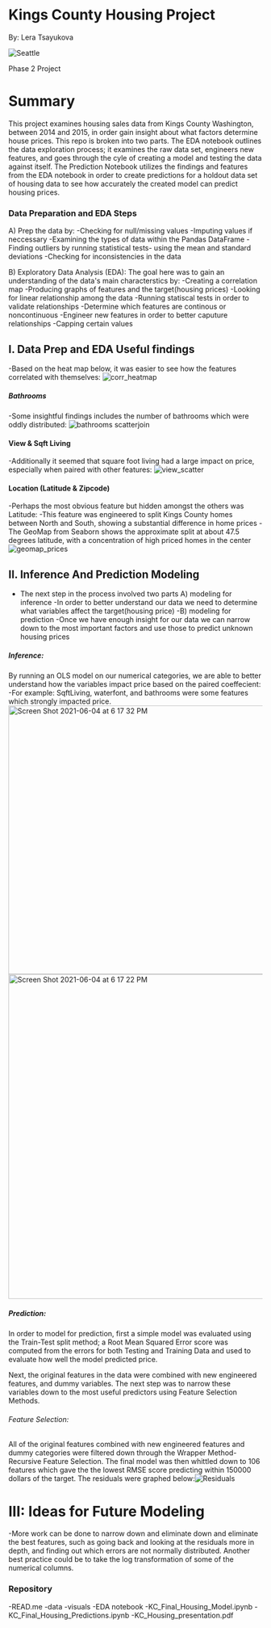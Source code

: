 
# Kings County Housing Project
By: Lera Tsayukova

![Seattle](https://user-images.githubusercontent.com/75099138/120870328-a295e280-c566-11eb-8f6c-179ca160d4c6.jpg)

Phase 2 Project

# Summary
This project examines housing sales data from Kings County Washington, between 2014 and 2015, in order gain insight about what factors determine house prices. 
This repo is broken into two parts. The EDA notebook outlines the data exploration process; it examines the raw data set, engineers new features, and goes through the cyle of creating a model and testing the data against itself.  The Prediction Notebook utilizes the findings and features from the EDA notebook in order to create predictions for a holdout data set of housing data to see how accurately the created model can predict housing prices.

### Data Preparation and EDA Steps
A) Prep the data by: 
  -Checking for null/missing values
  -Imputing values if neccessary
  -Examining the types of data within the Pandas DataFrame
  -Finding outliers by running statistical tests- using the mean and standard deviations
  -Checking for inconsistencies in the data
  
B) Exploratory Data Analysis (EDA): 
  The goal here was to gain an understanding of the data's main characterstics by:
  -Creating a correlation map
  -Producing graphs of features and the target(housing prices)
  -Looking for linear relationship among the data
  -Running statiscal tests in order to validate relationships
  -Determine which features are continous or noncontinuous
  -Engineer new features in order to better caputure relationships
  -Capping certain values 
 

## I. Data Prep and EDA Useful findings 

-Based on the heat map below, it was easier to see how the features correlated with themselves:
![corr_heatmap](https://user-images.githubusercontent.com/75099138/120867196-7034b700-c55f-11eb-969b-8e223a6a1d4b.png)


##### Bathrooms
-Some insightful findings includes the number of bathrooms which were oddly distributed:
![bathrooms scatterjoin](https://user-images.githubusercontent.com/75099138/120869903-8180c200-c565-11eb-9d40-b08a1538e0b6.png)


#### View & Sqft Living
-Additionally it seemed that square foot living had a large impact on price, especially when paired with other features:
![view_scatter](https://user-images.githubusercontent.com/75099138/120867296-9f4b2880-c55f-11eb-9464-8a0cf8872368.png)

#### Location (Latitude & Zipcode)
-Perhaps the most obvious feature but hidden amongst the others was Latitude:
-This feature was engineered to split Kings County homes between North and South, showing a substantial difference in home prices
-The GeoMap from Seaborn shows the approximate split at about 47.5 degrees latitude, with a concentration of high priced homes in the center
![geomap_prices](https://user-images.githubusercontent.com/75099138/120867543-226c7e80-c560-11eb-9371-6d5a49e6ad96.png)


## II. Inference And Prediction Modeling 
- The next step in the process involved two parts
 A) modeling for inference
  -In order to better understand our data we need to determine what variables affect the target(housing price)
-B) modeling for prediction
  -Once we have enough insight for our data we can narrow down to the most important factors and use those to predict unknown housing prices
 
 ##### Inference: 
  By running an OLS model on our numerical categories, we are able to better understand how the variables impact price based on the paired coeffecient:
  -For example: SqftLiving, waterfont, and bathrooms were some features which strongly impacted price.
  <img width="532" alt="Screen Shot 2021-06-04 at 6 17 32 PM" src="https://user-images.githubusercontent.com/75099138/120868183-7035b680-c561-11eb-982a-a55734ec4b77.png">
<img width="643" alt="Screen Shot 2021-06-04 at 6 17 22 PM" src="https://user-images.githubusercontent.com/75099138/120868186-7330a700-c561-11eb-8c45-483d5d19f525.png">

 ##### Prediction:
  
  In order to model for prediction, first a simple model was evaluated using the Train-Test split method; a Root Mean Squared Error score was computed from the errors for both Testing and Training Data and used to evaluate how well the model predicted price.

 Next, the original features in the data were combined with new engineered features, and dummy variables. The next step was to narrow these variables down to the most useful predictors using Feature Selection Methods.
 
 ###### Feature Selection:
 
All of the original features combined with new engineered features and dummy categories were filtered down through the Wrapper Method- Recursive Feature Selection. The final model was then whittled down to 106 features which gave the the lowest RMSE score predicting within 150000 dollars of the target. The residuals were graphed below:![Residuals](https://user-images.githubusercontent.com/75099138/120869475-90b34000-c564-11eb-8d34-b84209e86ba0.png)


# III: Ideas for Future Modeling
-More work can be done to narrow down and eliminate down and eliminate the best features, such as going back and looking at the residuals more in depth, and finding out which errors are not normally distributed. Another best practice could be to take the log transformation of some of the numerical columns.
 
 
### Repository 
-READ.me
-data
-visuals
-EDA notebook
-KC_Final_Housing_Model.ipynb
-KC_Final_Housing_Predictions.ipynb
-KC_Housing_presentation.pdf



  
